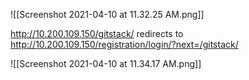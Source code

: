 ![[Screenshot 2021-04-10 at 11.32.25 AM.png]]

http://10.200.109.150/gitstack/ redirects to http://10.200.109.150/registration/login/?next=/gitstack/

![[Screenshot 2021-04-10 at 11.34.17 AM.png]]

